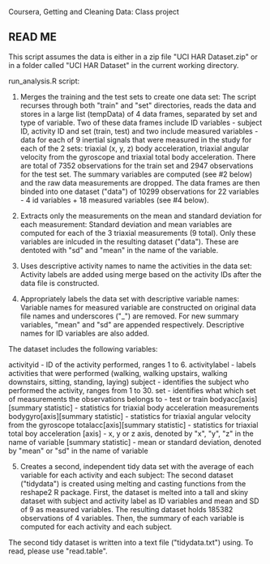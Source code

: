 Coursera, Getting and Cleaning Data: 
Class project

## READ ME


This script assumes the data is either in a zip file "UCI HAR Dataset.zip" or in a folder called "UCI HAR Dataset" in the current working directory.

run_analysis.R script:

1. Merges the training and the test sets to create one data set:
The script recurses through both "train" and "set" directories, reads the data and stores in a large list (tempData) of 4 data frames, separated by set and type of variable. Two of these data frames include ID variables - subject ID, activity ID and set (train, test) and two include measured variables - data for each of 9 inertial signals that were measured in the study for each of the 2 sets: triaxial (x, y, z) body acceleration, triaxial angular velocity from the gyroscope and triaxial total body acceleration. There are total of 7352 observations for the train set and 2947 observations for the test set.
The summary variables are computed (see #2 below) and the raw data measurements are dropped.
The data frames are then binded into one dataset ("data") of 10299 observations for 22 variables -  4 id variables + 18 measured variables (see #4 below).

2. Extracts only the measurements on the mean and standard deviation for each measurement: 
Standard deviation and mean variables are computed for each of the 3 triaxial measurements (9 total). Only these variables are inlcuded in the resulting dataset ("data"). These are dentoted with "sd" and "mean" in the name of the variable.

3. Uses descriptive activity names to name the activities in the data set:
Activity labels are added using merge based on the activity IDs after the data file is constructed.

4. Appropriately labels the data set with descriptive variable names: 
Variable names for measured variable are constructed on original data file names and underscores ("_") are removed. For new summary variables, "mean" and "sd" are appended respectively. Descriptive names for ID variables are also added.

The dataset includes the following variables:

activityid - ID of the activity performed, ranges 1 to 6.
activitylabel - labels activities that were performed (walking, walking upstairs, walking downstairs, sitting, standing, laying)
subject - identifies the subject who performed the activity, ranges from 1 to 30.
set - identifies what which set of measurements the observations belongs to - test or train
bodyacc[axis][summary statistic] - statistics for triaxial body acceleration measurements
bodygyro[axis][summary statistic] - statistics for triaxial angular velocity from the gyroscope
totalacc[axis][summary statistic] - statistics for triaxial total boy acceleration
  [axis] - x, y or z axis, denoted by "x", "y", "z" in the name of variable
  [summary statistic] - mean or standard deviation, denoted by "mean" or "sd" in the name of variable


5. Creates a second, independent tidy data set with the average of each variable for each activity and each subject: 
The second dataset ("tidydata") is created using melting and casting functions from the reshape2 R package. 
First, the dataset is melted into a tall and skiny dataset with subject and activity label as ID variables and mean and SD of 9 as measured variables. The resulting dataset holds 185382 observations of 4 variables. 
Then, the summary of each variable is computed for each activity and each subject. 

The second tidy dataset is written into a text file ("tidydata.txt") using. To read, please use "read.table".

